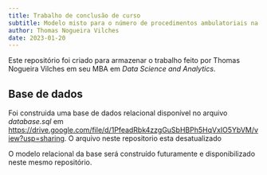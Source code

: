 ```yaml
---
title: Trabalho de conclusão de curso
subtitle: Modelo misto para o número de procedimentos ambulatoriais na Grande São Paulo
author: Thomas Nogueira Vilches
date: 2023-01-20
---
```


Este repositório foi criado para armazenar o trabalho feito por Thomas Nogueira Vilches em seu MBA em _Data Science and Analytics_.

## Base de dados

Foi construida uma base de dados relacional disponível no arquivo *database.sql* em https://drive.google.com/file/d/1PfeadRbk4zzgGuSbHBPh5HqVxIO5YbVM/view?usp=sharing. O arquivo neste repositorio esta desatualizado

O modelo relacional da base será construído futuramente e disponibilizado neste mesmo repositório.


